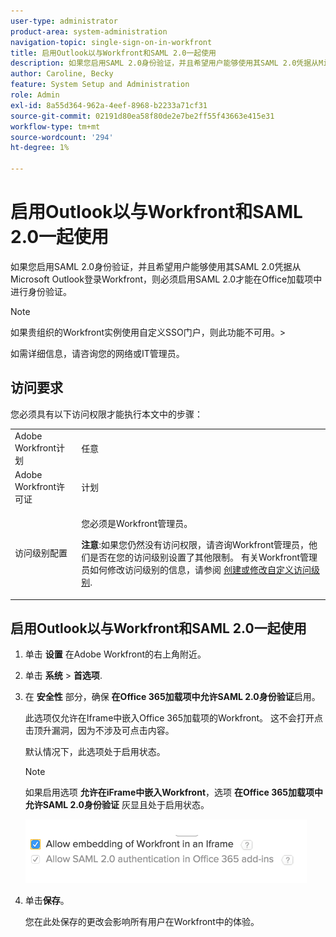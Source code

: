 ```yaml
---
user-type: administrator
product-area: system-administration
navigation-topic: single-sign-on-in-workfront
title: 启用Outlook以与Workfront和SAML 2.0一起使用
description: 如果您启用SAML 2.0身份验证，并且希望用户能够使用其SAML 2.0凭据从Microsoft Outlook登录Workfront，则必须启用SAML 2.0才能在Office加载项中进行身份验证。
author: Caroline, Becky
feature: System Setup and Administration
role: Admin
exl-id: 8a55d364-962a-4eef-8968-b2233a71cf31
source-git-commit: 02191d80ea58f80de2e7be2ff55f43663e415e31
workflow-type: tm+mt
source-wordcount: '294'
ht-degree: 1%

---
```


# 启用Outlook以与Workfront和SAML 2.0一起使用

如果您启用SAML 2.0身份验证，并且希望用户能够使用其SAML 2.0凭据从Microsoft Outlook登录Workfront，则必须启用SAML 2.0才能在Office加载项中进行身份验证。

>[!NOTE]
>
>如果贵组织的Workfront实例使用自定义SSO门户，则此功能不可用。>
><!--
>or is enabled with Adobe IMS>
>-->
>如需详细信息，请咨询您的网络或IT管理员。

## 访问要求

您必须具有以下访问权限才能执行本文中的步骤：

<table style="table-layout:auto"> 
 <col> 
 <col> 
 <tbody> 
  <tr> 
   <td role="rowheader">Adobe Workfront计划</td> 
   <td>任意</td> 
  </tr> 
  <tr> 
   <td role="rowheader">Adobe Workfront许可证</td> 
   <td>计划</td> 
  </tr> 
  <tr> 
   <td role="rowheader">访问级别配置</td> 
   <td> <p>您必须是Workfront管理员。</p> <p><b>注意</b>:如果您仍然没有访问权限，请咨询Workfront管理员，他们是否在您的访问级别设置了其他限制。 有关Workfront管理员如何修改访问级别的信息，请参阅 <a href="../../../administration-and-setup/add-users/configure-and-grant-access/create-modify-access-levels.md" class="MCXref xref">创建或修改自定义访问级别</a>.</p> </td> 
  </tr> 
 </tbody> 
</table>

## 启用Outlook以与Workfront和SAML 2.0一起使用

1. 单击 **设置** 在Adobe Workfront的右上角附近。
1. 单击 **系统** > **首选项**.

1. 在 **安全性** 部分，确保 **在Office 365加载项中允许SAML 2.0身份验证**&#x200B;启用。

   此选项仅允许在Iframe中嵌入Office 365加载项的Workfront。 这不会打开点击顶升漏洞，因为不涉及可点击内容。

   默认情况下，此选项处于启用状态。

   >[!NOTE]
   >
   >如果启用选项 **允许在iFrame中嵌入Workfront**，选项 **在Office 365加载项中允许SAML 2.0身份验证** 灰显且处于启用状态。
   >
   >![](assets/if-you-enable.png)

1. 单击&#x200B;**保存**。

   您在此处保存的更改会影响所有用户在Workfront中的体验。
